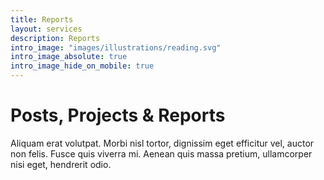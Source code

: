 ```yaml
---
title: Reports
layout: services
description: Reports
intro_image: "images/illustrations/reading.svg"
intro_image_absolute: true
intro_image_hide_on_mobile: true
---
```


# Posts, Projects & Reports

Aliquam erat volutpat. Morbi nisl tortor, dignissim eget efficitur vel, auctor non felis. Fusce quis viverra mi. Aenean quis massa pretium, ullamcorper nisi eget, hendrerit odio.
